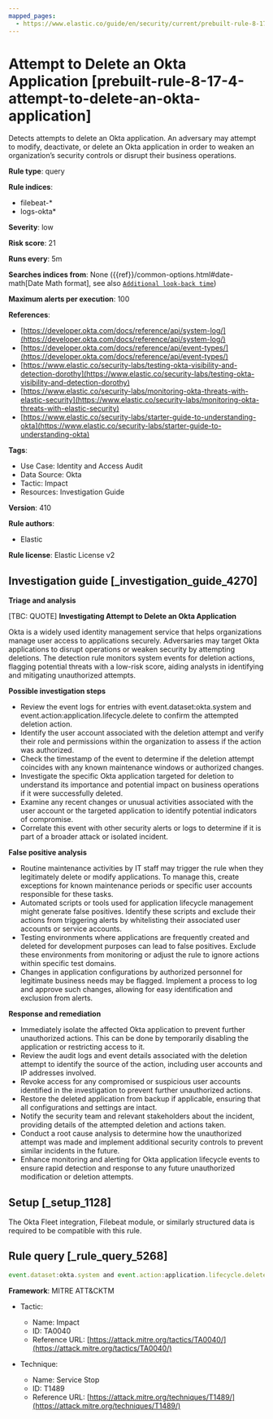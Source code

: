 ```yaml
---
mapped_pages:
  - https://www.elastic.co/guide/en/security/current/prebuilt-rule-8-17-4-attempt-to-delete-an-okta-application.html
---
```


# Attempt to Delete an Okta Application [prebuilt-rule-8-17-4-attempt-to-delete-an-okta-application]

Detects attempts to delete an Okta application. An adversary may attempt to modify, deactivate, or delete an Okta application in order to weaken an organization’s security controls or disrupt their business operations.

**Rule type**: query

**Rule indices**:

* filebeat-*
* logs-okta*

**Severity**: low

**Risk score**: 21

**Runs every**: 5m

**Searches indices from**: None ({{ref}}/common-options.html#date-math[Date Math format], see also [`Additional look-back time`](docs-content://solutions/security/detect-and-alert/create-detection-rule.md#rule-schedule))

**Maximum alerts per execution**: 100

**References**:

* [https://developer.okta.com/docs/reference/api/system-log/](https://developer.okta.com/docs/reference/api/system-log/)
* [https://developer.okta.com/docs/reference/api/event-types/](https://developer.okta.com/docs/reference/api/event-types/)
* [https://www.elastic.co/security-labs/testing-okta-visibility-and-detection-dorothy](https://www.elastic.co/security-labs/testing-okta-visibility-and-detection-dorothy)
* [https://www.elastic.co/security-labs/monitoring-okta-threats-with-elastic-security](https://www.elastic.co/security-labs/monitoring-okta-threats-with-elastic-security)
* [https://www.elastic.co/security-labs/starter-guide-to-understanding-okta](https://www.elastic.co/security-labs/starter-guide-to-understanding-okta)

**Tags**:

* Use Case: Identity and Access Audit
* Data Source: Okta
* Tactic: Impact
* Resources: Investigation Guide

**Version**: 410

**Rule authors**:

* Elastic

**Rule license**: Elastic License v2

## Investigation guide [_investigation_guide_4270]

**Triage and analysis**

[TBC: QUOTE]
**Investigating Attempt to Delete an Okta Application**

Okta is a widely used identity management service that helps organizations manage user access to applications securely. Adversaries may target Okta applications to disrupt operations or weaken security by attempting deletions. The detection rule monitors system events for deletion actions, flagging potential threats with a low-risk score, aiding analysts in identifying and mitigating unauthorized attempts.

**Possible investigation steps**

* Review the event logs for entries with event.dataset:okta.system and event.action:application.lifecycle.delete to confirm the attempted deletion action.
* Identify the user account associated with the deletion attempt and verify their role and permissions within the organization to assess if the action was authorized.
* Check the timestamp of the event to determine if the deletion attempt coincides with any known maintenance windows or authorized changes.
* Investigate the specific Okta application targeted for deletion to understand its importance and potential impact on business operations if it were successfully deleted.
* Examine any recent changes or unusual activities associated with the user account or the targeted application to identify potential indicators of compromise.
* Correlate this event with other security alerts or logs to determine if it is part of a broader attack or isolated incident.

**False positive analysis**

* Routine maintenance activities by IT staff may trigger the rule when they legitimately delete or modify applications. To manage this, create exceptions for known maintenance periods or specific user accounts responsible for these tasks.
* Automated scripts or tools used for application lifecycle management might generate false positives. Identify these scripts and exclude their actions from triggering alerts by whitelisting their associated user accounts or service accounts.
* Testing environments where applications are frequently created and deleted for development purposes can lead to false positives. Exclude these environments from monitoring or adjust the rule to ignore actions within specific test domains.
* Changes in application configurations by authorized personnel for legitimate business needs may be flagged. Implement a process to log and approve such changes, allowing for easy identification and exclusion from alerts.

**Response and remediation**

* Immediately isolate the affected Okta application to prevent further unauthorized actions. This can be done by temporarily disabling the application or restricting access to it.
* Review the audit logs and event details associated with the deletion attempt to identify the source of the action, including user accounts and IP addresses involved.
* Revoke access for any compromised or suspicious user accounts identified in the investigation to prevent further unauthorized actions.
* Restore the deleted application from backup if applicable, ensuring that all configurations and settings are intact.
* Notify the security team and relevant stakeholders about the incident, providing details of the attempted deletion and actions taken.
* Conduct a root cause analysis to determine how the unauthorized attempt was made and implement additional security controls to prevent similar incidents in the future.
* Enhance monitoring and alerting for Okta application lifecycle events to ensure rapid detection and response to any future unauthorized modification or deletion attempts.


## Setup [_setup_1128]

The Okta Fleet integration, Filebeat module, or similarly structured data is required to be compatible with this rule.


## Rule query [_rule_query_5268]

```js
event.dataset:okta.system and event.action:application.lifecycle.delete
```

**Framework**: MITRE ATT&CKTM

* Tactic:

    * Name: Impact
    * ID: TA0040
    * Reference URL: [https://attack.mitre.org/tactics/TA0040/](https://attack.mitre.org/tactics/TA0040/)

* Technique:

    * Name: Service Stop
    * ID: T1489
    * Reference URL: [https://attack.mitre.org/techniques/T1489/](https://attack.mitre.org/techniques/T1489/)



